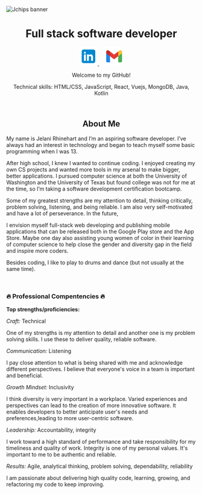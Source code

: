 ![Jchips banner](jchips-banner.gif)

<h1 align="center">Full stack software developer</h1>

<p align="center">
  <a href="https://www.linkedin.com/in/jelanirr/" target="_blank">
    <img src="./icons8-linkedin-48.png" />
  </a> &nbsp; &nbsp;
  <a href="mailto: jelanirr@gmail.com" target="_blank">
    <img src="./icons8-gmail-48.png" />
  </a>
</p>

<p align="center">Welcome to my GitHub!</p>

<p align="center">Technical skills: HTML/CSS, JavaScript, React, Vuejs, MongoDB, Java, Kotlin</p><br>

<h2 align="center">About Me</h2>

My name is Jelani Rhinehart and I’m an aspiring software developer. I’ve always had an interest in technology and began to teach myself some basic programming when I was 13.

After high school, I knew I wanted to continue coding. I enjoyed creating my own CS projects and wanted more tools in my arsenal to make bigger, better applications. I pursued computer science at both the University of Washington and the University of Texas but found college was not for me at the time, so I’m taking a software development certification bootcamp.

Some of my greatest strengths are my attention to detail, thinking critically, problem solving, listening, and being reliable. I am also very self-motivated and have a lot of perseverance. In the future,

I envision myself full-stack web developing and publishing mobile applications that can be released both in the Google Play store and the App Store. Maybe one day also assisting young women of color in their learning of computer science to help close the gender and diversity gap in the field and inspire more coders.

Besides coding, I like to play to drums and dance (but not usually at the same time).

<br>

### 🔥 Professional Compentencies 🔥

**Top strengths/proficiencies:**

*Craft:* Technical

One of my strengths is my attention to detail and another one is my problem solving skills. I use these to deliver quality, reliable software.

*Communication:* Listening

I pay close attention to what is being shared with me and acknowledge different perspectives. I believe that everyone's voice in a team is important and beneficial.

*Growth Mindset:* Inclusivity

I think diversity is very important in a workplace. Varied experiences and perspectives can lead to the creation of more innovative software. It enables developers to better anticipate user's needs and preferences,leading to more user-centric software.

*Leadership:* Accountability, integrity

I work toward a high standard of performance and take responsibility for my timeliness and quality of work. Integrity is one of my personal values. It's important to me to be authentic and reliable.

*Results:* Agile, analytical thinking, problem solving, dependability, reliability

I am passionate about delivering high quality code, learning, growing, and refactoring my code to keep improving.
